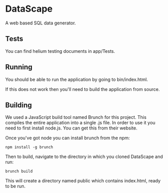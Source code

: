 # DataScape
A web based SQL data generator.

## Tests
You can find helium testing documents in app/Tests.

## Running
You should be able to run the application by going to bin/index.html.

If this does not work then you'll need to build the application from source.

## Building
We used a JavaScript build tool named Brunch for this project. This compiles the entire application into a single .js file.
In order to use it you need to first install node.js. You can get this from their website.

Once you've got node you can install brunch from the npm:
```
npm install -g brunch
```

Then to build, navigate to the directory in which you cloned DataScape and run:
```
brunch build
```

This will create a directory named public which contains index.html, ready to be run.
